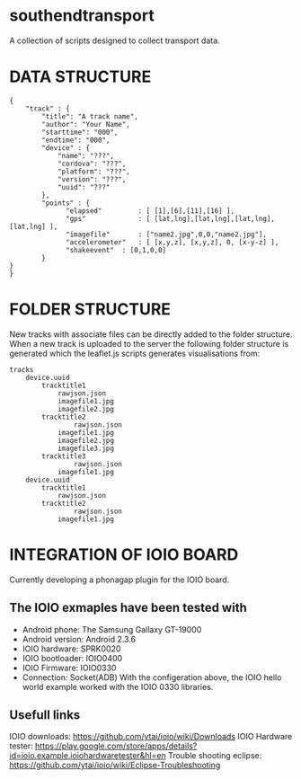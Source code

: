 southendtransport
=================     
A collection of scripts designed to collect transport data.
  

DATA STRUCTURE
=================   
    {
    	"track" : {
            "title": "A track name",
            "author": "Your Name", 
            "starttime": "000",
            "endtime": "000",
            "device" : {
            	"name": "???",   
                "cordova": "???",
                "platform": "???",
                "version": "???",
                "uuid": "???"
            },
            "points" : {
                  "elapsed" 		: [ [1],[6],[11],[16] ],
                  "gps" 			: [ [lat,lng],[lat,lng],[lat,lng],[lat,lng] ],
                  "imagefile" 		: ["name2.jpg",0,0,"name2.jpg"],
                  "accelerometer" 	: [ [x,y,z], [x,y,z], 0, [x-y-z] ],
                  "shakeevent" 	: [0,1,0,0]
            }
	}
    }
  
FOLDER STRUCTURE
=================   
New tracks with associate files can be directly added to the folder structure.
When a new track is uploaded to the server the following folder structure is generated 
which the leaflet.js scripts generates visualisations from:

    tracks
    	device.uuid
    		tracktitle1
    			rawjson.json
    			imagefile1.jpg
    			imagefile2.jpg
    		tracktitle2
    		    	rawjson.json
    			imagefile1.jpg
    			imagefile2.jpg
    			imagefile3.jpg
    		tracktitle3
    		    	rawjson.json
    			imagefile1.jpg
    	device.uuid
    		tracktitle1
    			rawjson.json
    		tracktitle2
    		        rawjson.json
    			imagefile1.jpg
    

INTEGRATION OF IOIO BOARD
=========================
Currently developing a phonagap plugin for the IOIO board. 

The IOIO exmaples have been tested with
---------------------------------------
- Android phone: The Samsung Gallaxy GT-19000
- Android version: Android 2.3.6
- IOIO hardware: SPRK0020
- IOIO bootloader: IOIO0400
- IOIO Firmware: IOIO0330
- Connection: Socket(ADB)
With the configeration above, the IOIO hello world example worked with the IOIO 0330 libraries.

Usefull links
---------------
IOIO downloads: https://github.com/ytai/ioio/wiki/Downloads
IOIO Hardware tester: https://play.google.com/store/apps/details?id=ioio.example.ioiohardwaretester&hl=en
Trouble shooting eclipse: https://github.com/ytai/ioio/wiki/Eclipse-Troubleshooting



